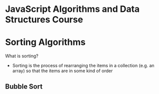 # JavaScript Algorithms and Data Structures Course

# Sorting Algorithms

What is sorting?

- Sorting is the process of rearranging the items in a collection (e.g. an array) so that the items are in some kind of order

## Bubble Sort 
